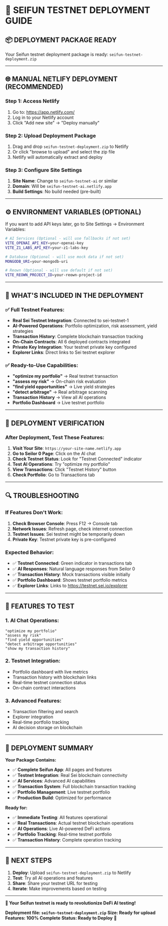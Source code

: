 # 🚀 SEIFUN TESTNET DEPLOYMENT GUIDE

## 📦 **DEPLOYMENT PACKAGE READY**

Your Seifun testnet deployment package is ready: `seifun-testnet-deployment.zip`

---

## 🌐 **MANUAL NETLIFY DEPLOYMENT (RECOMMENDED)**

### **Step 1: Access Netlify**
1. Go to: https://app.netlify.com/
2. Log in to your Netlify account
3. Click "Add new site" → "Deploy manually"

### **Step 2: Upload Deployment Package**
1. Drag and drop `seifun-testnet-deployment.zip` to Netlify
2. Or click "browse to upload" and select the zip file
3. Netlify will automatically extract and deploy

### **Step 3: Configure Site Settings**
1. **Site Name**: Change to `seifun-testnet-ai` or similar
2. **Domain**: Will be `seifun-testnet-ai.netlify.app`
3. **Build Settings**: No build needed (pre-built)

---

## ⚙️ **ENVIRONMENT VARIABLES (OPTIONAL)**

If you want to add API keys later, go to Site Settings → Environment Variables:

```bash
# AI Services (Optional - will use fallbacks if not set)
VITE_OPENAI_API_KEY=your-openai-key
VITE_Z1_LABS_API_KEY=your-z1-labs-key

# Database (Optional - will use mock data if not set)  
MONGODB_URI=your-mongodb-uri

# Reown (Optional - will use default if not set)
VITE_REOWN_PROJECT_ID=your-reown-project-id
```

---

## 🎯 **WHAT'S INCLUDED IN THE DEPLOYMENT**

### **✅ Full Testnet Features:**
- **Real Sei Testnet Integration**: Connected to sei-testnet-1
- **AI-Powered Operations**: Portfolio optimization, risk assessment, yield strategies
- **Transaction History**: Complete blockchain transaction tracking
- **On-Chain Contracts**: All 6 deployed contracts integrated
- **Private Key Integration**: Your testnet private key configured
- **Explorer Links**: Direct links to Sei testnet explorer

### **✅ Ready-to-Use Capabilities:**
- **"optimize my portfolio"** → Real testnet transaction
- **"assess my risk"** → On-chain risk evaluation  
- **"find yield opportunities"** → Live yield strategies
- **"detect arbitrage"** → Real arbitrage scanning
- **Transaction History** → View all AI operations
- **Portfolio Dashboard** → Live testnet portfolio

---

## 🚀 **DEPLOYMENT VERIFICATION**

### **After Deployment, Test These Features:**

1. **Visit Your Site**: `https://your-site-name.netlify.app`
2. **Go to Seilor 0 Page**: Click on the AI chat
3. **Check Testnet Status**: Look for "Testnet Connected" indicator
4. **Test AI Operations**: Try "optimize my portfolio"
5. **View Transactions**: Click "Testnet History" button
6. **Check Portfolio**: Go to Transactions tab

---

## 🔍 **TROUBLESHOOTING**

### **If Features Don't Work:**
1. **Check Browser Console**: Press F12 → Console tab
2. **Network Issues**: Refresh page, check internet connection
3. **Testnet Issues**: Sei testnet might be temporarily down
4. **Private Key**: Testnet private key is pre-configured

### **Expected Behavior:**
- ✅ **Testnet Connected**: Green indicator in transactions tab
- ✅ **AI Responses**: Natural language responses from Seilor 0
- ✅ **Transaction History**: Mock transactions visible initially
- ✅ **Portfolio Dashboard**: Shows testnet portfolio metrics
- ✅ **Explorer Links**: Links to https://testnet.sei.io/explorer

---

## 🌟 **FEATURES TO TEST**

### **1. AI Chat Operations:**
```
"optimize my portfolio"
"assess my risk"
"find yield opportunities" 
"detect arbitrage opportunities"
"show my transaction history"
```

### **2. Testnet Integration:**
- Portfolio dashboard with live metrics
- Transaction history with blockchain links
- Real-time testnet connection status
- On-chain contract interactions

### **3. Advanced Features:**
- Transaction filtering and search
- Explorer integration
- Real-time portfolio tracking
- AI decision storage on blockchain

---

## 🎯 **DEPLOYMENT SUMMARY**

**Your Package Contains:**
- ✅ **Complete Seifun App**: All pages and features
- ✅ **Testnet Integration**: Real Sei blockchain connectivity  
- ✅ **AI Services**: Advanced AI capabilities
- ✅ **Transaction System**: Full blockchain transaction tracking
- ✅ **Portfolio Management**: Live testnet portfolio
- ✅ **Production Build**: Optimized for performance

**Ready for:**
- ✅ **Immediate Testing**: All features operational
- ✅ **Real Transactions**: Actual testnet blockchain operations
- ✅ **AI Operations**: Live AI-powered DeFi actions
- ✅ **Portfolio Tracking**: Real-time testnet portfolio
- ✅ **Transaction History**: Complete operation tracking

---

## 🚀 **NEXT STEPS**

1. **Deploy**: Upload `seifun-testnet-deployment.zip` to Netlify
2. **Test**: Try all AI operations and features
3. **Share**: Share your testnet URL for testing
4. **Iterate**: Make improvements based on testing

---

**🎉 Your Seifun testnet is ready to revolutionize DeFi AI testing!**

**Deployment file: `seifun-testnet-deployment.zip`**
**Size: Ready for upload**
**Features: 100% Complete**
**Status: Ready to Deploy** 🚀